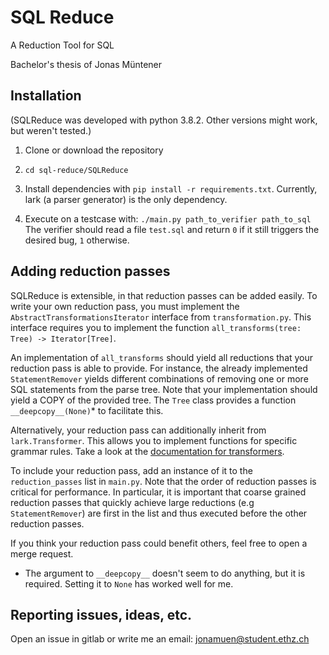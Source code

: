 # SQL Reduce

A Reduction Tool for SQL

Bachelor's thesis of Jonas Müntener

## Installation

(SQLReduce was developed with python 3.8.2. Other versions might work, but weren't tested.)

1. Clone or download the repository

2. `cd sql-reduce/SQLReduce`

3. Install dependencies with `pip install -r requirements.txt`.
Currently, lark (a parser generator) is the only dependency.

4. Execute on a testcase with: `./main.py path_to_verifier path_to_sql`
The verifier should read a file `test.sql` and return `0` if it still triggers the desired bug, `1` otherwise.

## Adding reduction passes

SQLReduce is extensible, in that reduction passes can be added easily. To write your own reduction pass, you must implement the `AbstractTransformationsIterator` interface from `transformation.py`. This interface requires you to implement the function `all_transforms(tree: Tree) -> Iterator[Tree]`.

An implementation of `all_transforms` should yield all reductions that your reduction pass is able to provide. For instance, the already implemented `StatementRemover` yields different combinations of removing one or more SQL statements from the parse tree. Note that your implementation should yield a COPY of the provided tree. The `Tree` class provides a function `__deepcopy__(None)`* to facilitate this.

Alternatively, your reduction pass can additionally inherit from `lark.Transformer`. This allows you to implement functions for specific grammar rules. Take a look at the [documentation for transformers](https://lark-parser.readthedocs.io/en/latest/visitors/).

To include your reduction pass, add an instance of it to the `reduction_passes` list in `main.py`. Note that the order of reduction passes is critical for performance. In particular, it is important that coarse grained reduction passes that quickly achieve large reductions (e.g `StatementRemover`) are first in the list and thus executed before the other reduction passes.

If you think your reduction pass could benefit others, feel free to open a merge request.

* The argument to `__deepcopy__` doesn't seem to do anything, but it is required. Setting it to `None` has worked well for me.

## Reporting issues, ideas, etc.

Open an issue in gitlab or write me an email: jonamuen@student.ethz.ch
